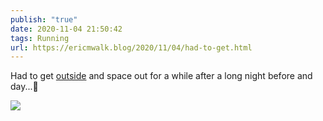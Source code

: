 ```yaml
---
publish: "true"
date: 2020-11-04 21:50:42
tags: Running
url: https://ericmwalk.blog/2020/11/04/had-to-get.html
---
```


Had to get [outside](https://www.strava.com/activities/4286816383) and space out for a while after a long night before and day...🏃

![](https://ericmwalk.blog/uploads/2020/e1af2d7da9.jpg)